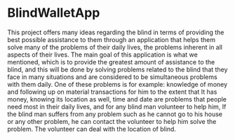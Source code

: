 # BlindWalletApp

This project offers many ideas regarding the blind in terms of providing the best possible assistance to them through an application that helps them solve many of 
the problems of their daily lives, the problems inherent in all aspects of their lives.
The main goal of this application is what we mentioned, which is to provide the greatest amount of assistance to the blind, and this will be done by solving problems 
related to the blind that they face in many situations and are considered to be simultaneous problems with them daily. One of these problems is for example: knowledge 
of money and following up on material transactions for him to the extent that It has money, knowing its location as well, time and date are problems that people need 
most in their daily lives, and for any blind man volunteer to help him, If the blind man suffers from any problem such as he cannot go to his house or any other 
problem, he can contact the volunteer to help him solve the problem.
The volunteer can deal with the location of blind.

